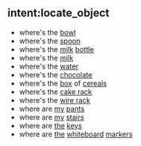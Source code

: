 ## intent:locate_object
- where's the [bowl](object)
- where's the [spoon](object)
- where's the [milk](property) [bottle](object)
- where's the [milk](object)
- where's the [water](object)
- where's the [chocolate](object)
- where's the [box](object) of [cereals](property)
- where's the [cake rack](object)
- where's the [wire rack](object)
- where are [my](possessed) [pants](object)
- where are [my](possessed) [stairs](object)
- where are [the](not_possessed) [keys](object)
- where are [the](not_possessed) [whiteboard](property) [markers](object)
